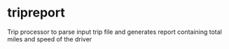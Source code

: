 # tripreport
Trip processor to parse input trip file and generates report containing total miles and speed of the driver
